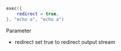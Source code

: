 ```lua
exec({
    redirect = true,
}, "echo a", "echo a")
```

Parameter
* redirect set true to redirect output stream